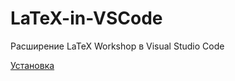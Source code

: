 # LaTeX-in-VSCode
Расширение LaTeX Workshop в Visual Studio Code

[Установка](https://github.com/Strafe0/LaTeX-in-VSCode/wiki/%D0%9D%D0%B0%D1%87%D0%B0%D0%BB%D0%BE)
